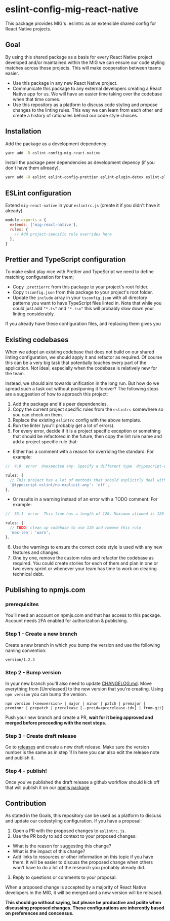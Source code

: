 # eslint-config-mig-react-native

This package provides MIG's .eslintrc as an extensible shared config for React Native projects.

## Goal

By using this shared package as a basis for every React Native project developed and/or maintained within the MIG we can ensure our code styling matches across those projects. This will make cooperation between teams easier.

- Use this package in any new React Native project.
- Communicate this package to any external developers creating a React Native app for us. We will have an easier time taking over the codebase when that time comes.
- Use this repository as a platform to discuss code styling and propose changes to the linting rules. This way we can learn from each other and create a history of rationales behind our code style choices.

## Installation

Add the package as a development dependency:

```bash
yarn add -D eslint-config-mig-react-native
```

Install the package peer dependencies as development depency (if you don't have them allready).

```bash
yarn add -D eslint eslint-config-prettier eslint-plugin-detox eslint-plugin-import eslint-plugin-jsx-a11y eslint-plugin-react eslint-plugin-react-hooks prettier prettier-eslint-cli @react-native-community/eslint-config typescript @typescript-eslint/parser @typescript-eslint/eslint-plugin
```

## ESLint configuration

Extend `mig-react-native` in your `eslintrc.js` (create it if you didn't have it already)

```js
module.exports = {
  extends: ['mig-react-native'],
  rules: {
    // Add project-specific rule overrides here
  },
}
```

## Prettier and TypeScript configuration

To make eslint play nice with Prettier and TypeScript we need to define matching configuration for them;

- Copy `.prettierrc` from this package to your project's root folder.
- Copy `tsconfig.json` from this package to your project's root folder.
- Update the `include` array in your `tsconfig.json` with all directory patterns you want to have TypeScript files linted in. Note that while you could just add `"*.ts"` and `"*.tsx"` this will probably slow down your linting considerably.

If you already have these configuration files, and replacing them gives you

## Existing codebases

When we adopt an existing codebase that does not build on our shared linting configuration, we should apply it and refactor as required. Of course this can be a very big task that potentially touches every part of the application. Not ideal, especially when the codebase is relatively new for the team.

Instead, we should aim towards unification in the long run. But how do we spread such a task out without postponing it forever? The following steps are a suggestion of how to approach this project:

1. Add the package and it's peer dependencies.
2. Copy the current project specific rules from the `eslintrc` somewhere so you can check on them.
3. Replace the existing `eslintrc` config with the above template.
4. Run the linter (you'll probably get a lot of errors).
5. For every error, decide if it is a project specific exception or something that should be refactored in the future, then copy the lint rule name and add a project specific rule that:

- Either has a comment with a reason for overriding the standard. For example:

```js
//  4:9  error  Unexpected any. Specify a different type  @typescript-eslint/no-explicit-any

rules: {
  // This project has a lot of methods that should explicitly deal with ANY type of input
  '@typescript-eslint/no-explicit-any': 'off',
},
```

- Or results in a warning instead of an error with a TODO comment. For example:

```js
//  53:1  error  This line has a length of 126. Maximum allowed is 120  max-len

rules: {
  // TODO: clean up codebase to use 120 and remove this rule
  'max-len': 'warn',
},
```

6. Use the warnings to ensure the correct code style is used with any new features and changes.
7. One by one, remove the custom rules and refactor the codebase as required. You could create stories for each of them and plan in one or two every sprint or whenever your team has time to work on clearing technical debt.

## Publishing to npmjs.com

### prerequisites

You’ll need an account on npmjs.com and that has access to this package.
Account needs 2FA enabled for authorization & publishing.

### Step 1 - Create a new branch

Create a new branch in which you bump the version and use the following naming convention:

```
version/1.2.3
```

### Step 2 - Bump version

In your new branch you'll also need to update [CHANGELOG.md](https://github.com/Mobiliteitsfabriek/eslint-config-mig-react-native/blob/main/CHANGELOG.md). Move everything from [Unreleased] to the new version that you're creating. Using `npm version` you can bump the version.

```
npm version [<newversion> | major | minor | patch | premajor | preminor | prepatch | prerelease [--preid=<prerelease-id>] | from-git]
```

Push your new branch and create a PR, **wait for it being approved and merged before proceeding with the next steps.**

### Step 3 - Create draft release

Go to [releases](https://github.com/Mobiliteitsfabriek/eslint-config-mig-react-native/releases) and create a new draft release. Make sure the version number is the same as in step 1! In here you can also edit the release note and publish it.

### Step 4 - publish!

Once you've published the draft release a github workflow should kick off that will publish it on our [npmjs package](https://www.npmjs.com/package/eslint-config-mig-react-native)

## Contribution

As stated in the Goals, this repository can be used as a platform to discuss and update our codestyling configuration. If you have a proposal:

1. Open a PR with the proposed changes to `eslintrc.js`.
2. Use the PR body to add context to your proposed changes:

- What is the reason for suggesting this change?
- What is the impact of this change?
- Add links to resources or other information on this topic if you have them. It will be easier to discuss the proposed change when others won't have to do a lot of the research you probably already did.

3. Reply to questions or comments to your proposal.

When a proposed change is accepted by a majority of React Native developers in the MIG, it will be merged and a new version will be released.

**This should go without saying, but please be productive and polite when discussing proposed changes. These configurations are inherently based on preferences and concensus.**
